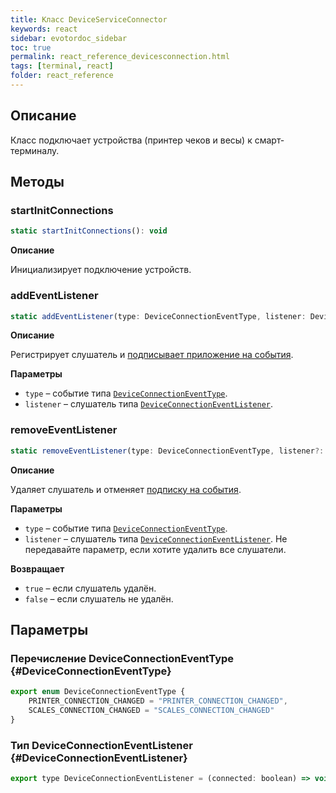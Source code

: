 ```yaml
---
title: Класс DeviceServiceConnector
keywords: react
sidebar: evotordoc_sidebar
toc: true
permalink: react_reference_devicesconnection.html
tags: [terminal, react]
folder: react_reference
---
```


## Описание

Класс подключает устройства (принтер чеков и весы) к смарт-терминалу.

## Методы

### startInitConnections

```js
static startInitConnections(): void
```

**Описание**

Инициализирует подключение устройств.


### addEventListener

```js
static addEventListener(type: DeviceConnectionEventType, listener: DeviceConnectionEventListener): void
```

**Описание**

Регистрирует слушатель и [подписывает приложение на события](./doc_react_interactiontypes.html#eventsubscription).

**Параметры**

* `type` – событие типа [`DeviceConnectionEventType`](./react_reference_devicesconnection.html#DeviceConnectionEventType).
* `listener` – слушатель типа [`DeviceConnectionEventListener`](./react_reference_devicesconnection.html#DeviceConnectionEventListener).

### removeEventListener

```js
static removeEventListener(type: DeviceConnectionEventType, listener?: DeviceConnectionEventListener): boolean
```

**Описание**

Удаляет слушатель и отменяет [подписку на события](./doc_react_interactiontypes.html#eventsubscription).

**Параметры**

* `type` – событие типа [`DeviceConnectionEventType`](./react_reference_devicesconnection.html#DeviceConnectionEventType).
* `listener` – слушатель типа [`DeviceConnectionEventListener`](./react_reference_devicesconnection.html#DeviceConnectionEventListener). Не передавайте параметр, если хотите удалить все слушатели.

**Возвращает**

* `true` – если слушатель удалён.
* `false` – если слушатель не удалён.

## Параметры

### Перечисление DeviceConnectionEventType {#DeviceConnectionEventType}

```js
export enum DeviceConnectionEventType {
    PRINTER_CONNECTION_CHANGED = "PRINTER_CONNECTION_CHANGED",
    SCALES_CONNECTION_CHANGED = "SCALES_CONNECTION_CHANGED"
}
```

### Тип DeviceConnectionEventListener {#DeviceConnectionEventListener}

```js
export type DeviceConnectionEventListener = (connected: boolean) => void;
```
